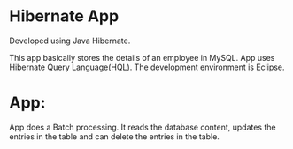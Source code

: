 # Hibernate App
Developed using Java Hibernate.

This app basically stores the details of an employee in MySQL. App uses Hibernate Query Language(HQL). The development environment is Eclipse. 

# App:
App does a Batch processing. It reads the database content, updates the entries in the table and can delete the entries in the table.

